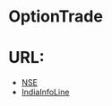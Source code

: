 # OptionTrade

<!--ts-->
URL:
========
  + [NSE](https://www.nseindia.com/)
  + [IndiaInfoLine](https://www.indiainfoline.com/search/quotes/option+trading)

<!--te-->
